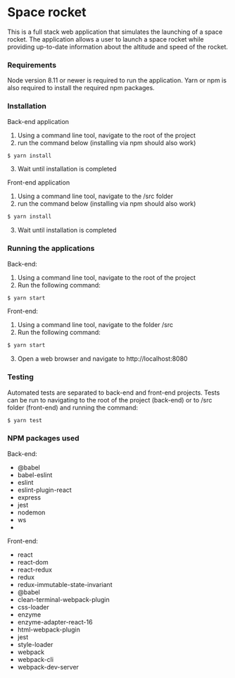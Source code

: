 # Space rocket
This is a full stack web application that simulates the launching of a space rocket. The application allows a user to launch a space rocket while providing up-to-date information about the altitude and speed of the rocket. 

### Requirements
Node version 8.11 or newer is required to run the application. Yarn or npm is also required to install the required npm packages. 

### Installation
Back-end application
1. Using a command line tool, navigate to the root of the project
2. run the command below (installing via npm should also work)
```sh
$ yarn install
```
3. Wait until installation is completed

Front-end application
1. Using a command line tool, navigate to the /src folder
2. run the command below (installing via npm should also work)
```sh
$ yarn install
```
3. Wait until installation is completed

### Running the applications
Back-end:
1. Using a command line tool, navigate to the root of the project
2. Run the following command:
```sh
$ yarn start
```

Front-end:
1. Using a command line tool, navigate to the folder /src
2. Run the following command:
```sh
$ yarn start
```
3. Open a web browser and navigate to http://localhost:8080

### Testing
Automated tests are separated to back-end and front-end projects. Tests can be run to navigating to the root of the project (back-end) or to /src folder (front-end) and running the command:

```sh
$ yarn test
```

### NPM packages used
Back-end:
- @babel
- babel-eslint
- eslint
- eslint-plugin-react
- express
- jest
- nodemon
- ws
- 
Front-end:
- react
- react-dom
- react-redux
- redux
- redux-immutable-state-invariant
- @babel
- clean-terminal-webpack-plugin
- css-loader
- enzyme
- enzyme-adapter-react-16
- html-webpack-plugin
- jest
- style-loader
- webpack
- webpack-cli
- webpack-dev-server
 